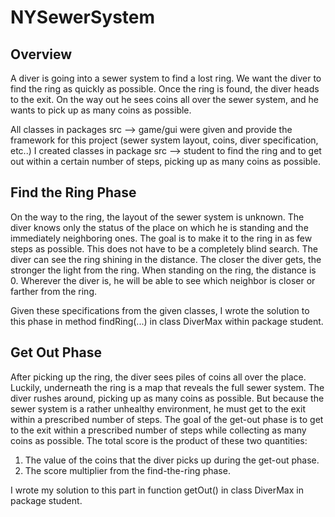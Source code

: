 # NYSewerSystem
## Overview
A diver is going into a sewer system to find a lost ring. We want the diver to find the ring as quickly as possible. Once the ring is found, the diver heads to the exit. On the way out he sees coins all over the sewer system, and he wants to pick up as
many coins as possible.

All classes in packages src --> game/gui were given and provide the framework for this project (sewer system layout, coins, diver specification, etc..) 
I created classes in package src --> student to find the ring and to get out within a certain
number of steps, picking up as many coins as possible.

## Find the Ring Phase 
On the way to the ring, the layout of the sewer system is unknown. The diver knows only the status of the place on which he is standing and the immediately neighboring ones. The goal is to make it to the ring in as few steps as possible. This does not have to be a completely blind search. The diver can see the ring shining in the distance. The closer the diver gets, the stronger the light from the ring. When standing on the ring, the distance is 0. Wherever the diver is, he will be able to see which neighbor is closer or farther from the ring.

Given these specifications from the given classes, I wrote the solution to this phase in method findRing(...) in class DiverMax within package student.

## Get Out Phase
After picking up the ring, the diver sees piles of coins all over the place. Luckily, underneath the ring is a map that reveals the full sewer system. The diver rushes around, picking up as many coins as possible. But because the sewer system is a rather unhealthy environment, he must get to the exit within a prescribed number of steps. The goal of the get-out phase is to get to the exit within a prescribed number of steps while collecting as many coins as possible. The total score is the product of these two quantities:
1. The value of the coins that the diver picks up during the get-out phase.
2. The score multiplier from the find-the-ring phase.

I wrote my solution to this part in function getOut() in class DiverMax in package student.
